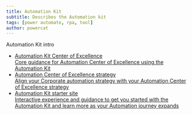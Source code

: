 ```yaml
---
title: Automation Kit
subtitle: Describes the Automation kit
tags: [power automate, rpa, tool]
author: powercat
---
```


Automation Kit intro

<div>
    <ul class="uk-nav uk-nav-secondary">
        <li class="uk-active"><a href="https://aka.ms/AutomationCoE"><div>Automation Kit Center of Excellence<div class="uk-nav-subtitle">Core guidance for Automation Center of Excellence using the Automation Kit</div></div></a></li>
        <li class="uk-active"><a href="https://learn.microsoft.com/power-automate/guidance/automation-kit/overview/automation-coe-strategy"><div>Automation Center of Excellence strategy<div class="uk-nav-subtitle">Align your Corporate automation strategy with your Automation Center of Excellence strategy</div></div></a></li>
        <li class="uk-active"><a href="https://aka.ms/ak4pp/starter"><div>Automation Kit starter site<div class="uk-nav-subtitle">Interactive experience and guidance to get you started with the Automation Kit and learn more as your Automation journey expands</div></div></a></li>
    </ul>
</div>